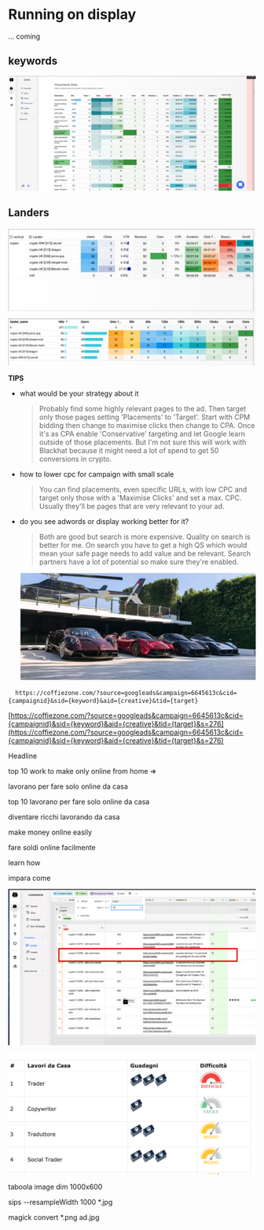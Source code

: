 # Running on display

... coming

## keywords

![Screen Shot 2020-01-14 at 10.15.13 PM.png](https://raw.githubusercontent.com/blackhatflow/storage/master/2020/01/14-22-22-56-Screen%20Shot%202020-01-14%20at%2010.15.13%20PM.png)

## Landers

![Screen Shot 2020-01-14 at 10.18.50 PM.png](https://raw.githubusercontent.com/blackhatflow/storage/master/2020/01/14-22-22-59-Screen%20Shot%202020-01-14%20at%2010.18.50%20PM.png)

**TIPS**

* what would be your strategy about it

  > Probably find some highly relevant pages to the ad. Then target only those pages setting 'Placements' to 'Target'. Start with CPM bidding then change to maximise clicks then change to CPA. Once it's as CPA enable 'Conservative' targeting and let Google learn outside of those placements. But I'm not sure this will work with Blackhat because it might need a lot of spend to get 50 conversions in crypto.

* how to lower cpc for campaign with small scale

  > You can find placements, even specific URLs, with low CPC and target only those with a 'Maximise Clicks' and set a max. CPC. Usually they'll be pages that are very relevant to your ad.

* do you see adwords or display working better for it?

  > Both are good but search is more expensive. Quality on search is better for me. On search you have to get a high QS which would mean your safe page needs to add value and be relevant. Search partners have a lot of potential so make sure they're enabled.

  ![Screen Shot 2020-01-16 at 8.55.36 PM.png](https://raw.githubusercontent.com/blackhatflow/storage/master/2020/01/16-21-29-43-Screen%20Shot%202020-01-16%20at%208.55.36%20PM.png)

```text
  https://coffiezone.com/?source=googleads&campaign=6645613c&cid={campaignid}&sid={keyword}&aid={creative}&tid={target}
```

[https://coffiezone.com/?source=googleads&campaign=6645613c&cid={campaignid}&sid={keyword}&aid={creative}&tid={target}&s=276](https://coffiezone.com/?source=googleads&campaign=6645613c&cid={campaignid}&sid={keyword}&aid={creative}&tid={target}&s=276)

Headline

top 10 work to make only online from home =&gt;

lavorano per fare solo online da casa

top 10 lavorano per fare solo online da casa

diventare ricchi lavorando da casa

make money online easily

fare soldi online facilmente

learn how

impara come

![Screen Shot 2020-01-16 at 8.53.04 PM.png](https://raw.githubusercontent.com/blackhatflow/storage/master/2020/01/16-20-53-52-Screen%20Shot%202020-01-16%20at%208.53.04%20PM.png)

![Screen Shot 2020-01-16 at 8.54.35 PM.png](https://raw.githubusercontent.com/blackhatflow/storage/master/2020/01/16-20-55-12-Screen%20Shot%202020-01-16%20at%208.54.35%20PM.png)

taboola image dim 1000x600

sips --resampleWidth 1000 \*.jpg

magick convert \*.png ad.jpg

